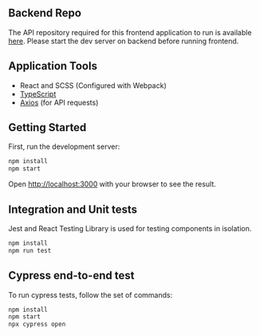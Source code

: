 ## Backend Repo

The API repository required for this frontend application to run is available [here](https://github.com/Utsavojha2/entain-test-api). Please start the dev server on backend before running frontend.

## Application Tools

- React and SCSS (Configured with Webpack)
- [TypeScript](https://www.typescriptlang.org/)
- [Axios](https://www.npmjs.com/package/axios) (for API requests)

## Getting Started

First, run the development server:

```bash
npm install
npm start
```

Open [http://localhost:3000](http://localhost:3000) with your browser to see the result.

## Integration and Unit tests

Jest and React Testing Library is used for testing components in isolation.

```bash
npm install
npm run test
```

## Cypress end-to-end test

To run cypress tests, follow the set of commands:

```bash
npm install
npm start
npx cypress open
```
